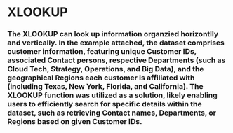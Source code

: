 # XLOOKUP

### The XLOOKUP can look up information organzied horizontlly and vertically. In the example attached, the dataset comprises customer information, featuring unique Customer IDs, associated Contact persons, respective Departments (such as Cloud Tech, Strategy, Operations, and Big Data), and the geographical Regions each customer is affiliated with (including Texas, New York, Florida, and California). The XLOOKUP function was utilized as a solution, likely enabling users to efficiently search for specific details within the dataset, such as retrieving Contact names, Departments, or Regions based on given Customer IDs.  
